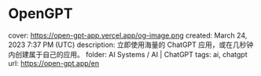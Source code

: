# OpenGPT

cover: https://open-gpt-app.vercel.app/og-image.png
created: March 24, 2023 7:37 PM (UTC)
description: 立即使用海量的 ChatGPT 应用，或在几秒钟内创建属于自己的应用。
folder: AI Systems / AI | ChatGPT
tags: ai, chatgpt
url: https://open-gpt.app/en